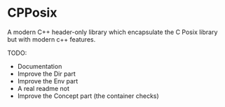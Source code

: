 # CPPosix
A modern C++ header-only library which encapsulate the C Posix library but with modern c++ features.

TODO:
* Documentation
* Improve the Dir part
* Improve the Env part
* A real readme not
* Improve the Concept part (the container checks)
